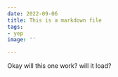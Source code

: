 ```yaml
---
date: 2022-09-06
title: This is a markdown file
tags:
- yep
image: ''

---
```

Okay will this one work? will it load?